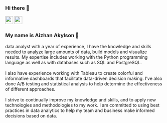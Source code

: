 ### Hi there 👋

<p><a href="https://www.linkedin.com/in/akylson"><img src="https://img.shields.io/badge/linkedin-%230077B5.svg?&style=for-the-badge&logo=linkedin&logoColor=white" height=25></a> <a href="https://medium.com/@akylson"><img src="https://img.shields.io/badge/medium-%2312100E.svg?&style=for-the-badge&logo=medium&logoColor=white" height=25></a></p>

### My name is Aizhan Akylson :raising_hand: 
data analyst with a year of experience, I have the knowledge and skills needed to analyze large amounts of data, build models and visualize results. My expertise includes working with the Python programming language as well as with databases such as SQL and PostgreSQL.
<br><br>
I also have experience working with Tableau to create colorful and informative dashboards that facilitate data-driven decision making. I've also done A/B testing and statistical analysis to help determine the effectiveness of different approaches.
<br><br>
I strive to continually improve my knowledge and skills, and to apply new technologies and methodologies to my work. I am committed to using best practices in data analytics to help my team and business make informed decisions based on data.
